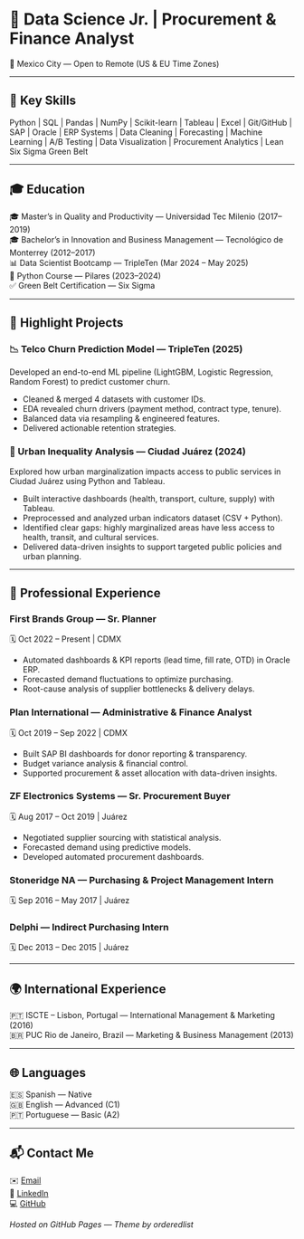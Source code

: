 # 💼 Data Science Jr. | Procurement & Finance Analyst  
📍 Mexico City — Open to Remote (US & EU Time Zones)

* * *

## 🧠 Key Skills  
Python | SQL | Pandas | NumPy | Scikit-learn | Tableau | Excel | Git/GitHub | SAP | Oracle | ERP Systems | Data Cleaning | Forecasting | Machine Learning | A/B Testing | Data Visualization | Procurement Analytics | Lean Six Sigma Green Belt  

* * *

## 🎓 Education  
🎓 Master’s in Quality and Productivity — Universidad Tec Milenio (2017–2019)  
🎓 Bachelor’s in Innovation and Business Management — Tecnológico de Monterrey (2012–2017)  
📊 Data Scientist Bootcamp — TripleTen (Mar 2024 – May 2025)  
🐍 Python Course — Pilares (2023–2024)  
✅ Green Belt Certification — Six Sigma  

* * *

## 🚀 Highlight Projects  

### 📉 Telco Churn Prediction Model — TripleTen (2025)  

Developed an end-to-end ML pipeline (LightGBM, Logistic Regression, Random Forest) to predict customer churn.  
- Cleaned & merged 4 datasets with customer IDs.  
- EDA revealed churn drivers (payment method, contract type, tenure).  
- Balanced data via resampling & engineered features.  
- Delivered actionable retention strategies.

### 🌆 Urban Inequality Analysis — Ciudad Juárez (2024)  

Explored how urban marginalization impacts access to public services in Ciudad Juárez using Python and Tableau.  
- Built interactive dashboards (health, transport, culture, supply) with Tableau.  
- Preprocessed and analyzed urban indicators dataset (CSV + Python).  
- Identified clear gaps: highly marginalized areas have less access to health, transit, and cultural services.  
- Delivered data-driven insights to support targeted public policies and urban planning.  


* * *

## 🧳 Professional Experience  

### **First Brands Group — Sr. Planner**  
🗓️ Oct 2022 – Present | CDMX  
- Automated dashboards & KPI reports (lead time, fill rate, OTD) in Oracle ERP.  
- Forecasted demand fluctuations to optimize purchasing.  
- Root-cause analysis of supplier bottlenecks & delivery delays.  

### **Plan International — Administrative & Finance Analyst**  
🗓️ Oct 2019 – Sep 2022 | CDMX  
- Built SAP BI dashboards for donor reporting & transparency.  
- Budget variance analysis & financial control.  
- Supported procurement & asset allocation with data-driven insights.  

### **ZF Electronics Systems — Sr. Procurement Buyer**  
🗓️ Aug 2017 – Oct 2019 | Juárez  
- Negotiated supplier sourcing with statistical analysis.  
- Forecasted demand using predictive models.  
- Developed automated procurement dashboards.  

### **Stoneridge NA — Purchasing & Project Management Intern**  
🗓️ Sep 2016 – May 2017 | Juárez  

### **Delphi — Indirect Purchasing Intern**  
🗓️ Dec 2013 – Dec 2015 | Juárez  

* * *

## 🌍 International Experience  
🇵🇹 ISCTE – Lisbon, Portugal — International Management & Marketing (2016)  
🇧🇷 PUC Rio de Janeiro, Brazil — Marketing & Business Management (2013)  

* * *

## 🌐 Languages  
🇪🇸 Spanish — Native  
🇬🇧 English — Advanced (C1)  
🇵🇹 Portuguese — Basic (A2)  

* * *

## 📬 Contact Me  
✉️ [Email](mailto:paola.cs.acosta@gmail.com)  
🔗 [LinkedIn](https://https://www.linkedin.com/in/paola-sanchez-acosta/)  
💻 [GitHub](https://github.com/sanpaola3)  

*Hosted on GitHub Pages — Theme by orderedlist*


